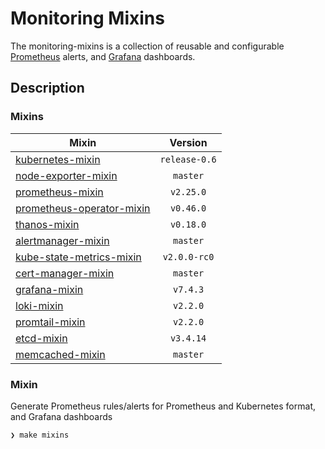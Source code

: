 # Monitoring Mixins

The monitoring-mixins is a collection of reusable and configurable
[Prometheus](https://prometheus.io/) alerts, and [Grafana](https://grafana.com)
dashboards.

## Description

### Mixins

| Mixin | Version |
|-------|:-------:|
| [kubernetes-mixin](https://monitoring.mixins.dev/kubernetes) | `release-0.6` |
| [node-exporter-mixin](https://monitoring.mixins.dev/node-exporter) | `master` |
| [prometheus-mixin](https://monitoring.mixins.dev/prometheus) | `v2.25.0` |
| [prometheus-operator-mixin](https://monitoring.mixins.dev/prometheus-operator) | `v0.46.0` |
| [thanos-mixin](https://monitoring.mixins.dev/thanos) | `v0.18.0` |
| [alertmanager-mixin](https://monitoring.mixins.dev/alertmanager) | `master` |
| [kube-state-metrics-mixin](https://monitoring.mixins.dev/kube-state-metrics) | `v2.0.0-rc0` |
| [cert-manager-mixin](https://monitoring.mixins.dev/cert-manager) | `master` |
| [grafana-mixin](https://github.com/grafana/grafana/tree/master/grafana-mixin) | `v7.4.3` |
| [loki-mixin](https://github.com/grafana/loki/tree/master/production/loki-mixin) | `v2.2.0`  |
| [promtail-mixin](https://monitoring.mixins.dev/promtail) | `v2.2.0` |
| [etcd-mixin](https://github.com/etcd-io/etcd/tree/master/Documentation/etcd-mixin) | `v3.4.14` |
| [memcached-mixin](https://monitoring.mixins.dev/memcached) | `master` |

### Mixin

Generate Prometheus rules/alerts for Prometheus and Kubernetes format, and Grafana dashboards

```shell
❯ make mixins
```
